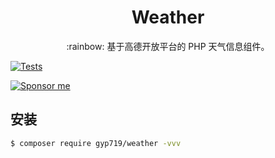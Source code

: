 
<h1 align="center">Weather</h1>

<p align="center">:rainbow: 基于高德开放平台的 PHP 天气信息组件。</p>

[![Tests](https://github.com/overtrue/weather/actions/workflows/tests.yml/badge.svg)](https://github.com/overtrue/weather/actions/workflows/tests.yml)

[![Sponsor me](https://github.com/overtrue/overtrue/blob/master/sponsor-me-button-s.svg?raw=true)](https://github.com/sponsors/overtrue)

## 安装

```sh
$ composer require gyp719/weather -vvv
```